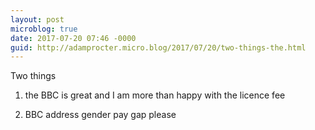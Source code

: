 ```yaml
---
layout: post
microblog: true
date: 2017-07-20 07:46 -0000
guid: http://adamprocter.micro.blog/2017/07/20/two-things-the.html
---
```

Two things 

1. the BBC is great and I am more than happy with the licence fee 

2. BBC address gender pay gap please 
